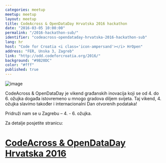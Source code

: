 ```yaml
---
categories: meetup
meetup: meetup
layout: meetup
title: CodeAcross & OpenDataDay Hrvatska 2016 hackathon
date: "2016-03-05 10:00:00"
permalink: "/2016-hackathon-sub/"
identifier: "codeacross-opendataday-hrvatska-2016-hackathon-sub"
lang: hr
host: "Code for Croatia <i class='icon-ampersand'></i> HrOpen"
address: "FER, Unska 3, Zagreb"
link: "http://odd.codeforcroatia.org/2016/"
background: "#9B20DC"
color: "#fff"
published: true
---
```


![image](https://odd.codeforcroatia.org/2016/img/banner.png)

CodeAcross & OpenDataDay je vikend građanskih inovacija koji se od 4. do 6. ožujka događa istovremeno u mnogo gradova diljem svijeta. Taj vikend, 4. ožujka slavimo također i internacionalni Dan otvorenih podataka!

Pridruži nam se u Zagrebu – 4. - 6. ožujka.

Za detalje posjetite stranicu:

# [CodeAcross & OpenDataDay Hrvatska 2016](http://odd.codeforcroatia.org/2016/)
